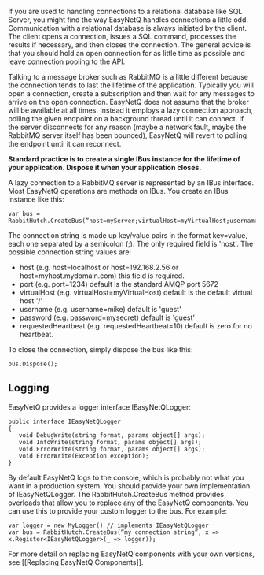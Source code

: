 If you are used to handling connections to a relational database like SQL Server, you might find the way EasyNetQ handles connections a little odd. Communication with a relational database is always initiated by the client. The client opens a connection, issues a SQL command, processes the results if necessary, and then closes the connection. The general advice is that you should hold an open connection for as little time as possible and leave connection pooling to the API. 

Talking to a message broker such as RabbitMQ is a little different because the connection tends to last the lifetime of the application. Typically you will open a connection, create a subscription and then wait for any messages to arrive on the open connection. EasyNetQ does not assume that the broker will be available at all times. Instead it employs a lazy connection approach, polling the given endpoint on a background thread until it can connect. If the server disconnects for any reason (maybe a network fault, maybe the RabbitMQ server itself has been bounced), EasyNetQ will revert to polling the endpoint until it can reconnect.

**Standard practice is to create a single IBus instance for the lifetime of your application. Dispose it when your application closes.**

A lazy connection to a RabbitMQ server is represented by an IBus interface. Most EasyNetQ operations are methods on IBus. You create an IBus instance like this:

    var bus = RabbitHutch.CreateBus(“host=myServer;virtualHost=myVirtualHost;username=mike;password=topsecret”);

The connection string is made up key/value pairs in the format key=value, each one separated by a semicolon (;). The only required field is 'host'. The possible connection string values are:

* host (e.g. host=localhost or host=192.168.2.56 or host=myhost.mydomain.com) this field is required.
* port (e.g. port=1234) default is the standard AMQP port 5672
* virtualHost (e.g. virtualHost=myVirtualHost) default is the default virtual host '/'
* username (e.g. username=mike) default is 'guest'
* password (e.g. password=mysecret) default is 'guest'
* requestedHeartbeat (e.g. requestedHeartbeat=10) default is zero for no heartbeat.

To close the connection, simply dispose the bus like this:

    bus.Dispose();

## Logging

EasyNetQ provides a logger interface IEasyNetQLogger:

    public interface IEasyNetQLogger
    {
       void DebugWrite(string format, params object[] args);
       void InfoWrite(string format, params object[] args);
       void ErrorWrite(string format, params object[] args);
       void ErrorWrite(Exception exception);
    }

By default EasyNetQ logs to the console, which is probably not what you want in a production system. You should provide your own implementation of IEasyNetQLogger. The RabbitHutch.CreateBus method provides overloads that allow you to replace any of the EasyNetQ components. You can use this to provide your custom logger to the bus. For example:

    var logger = new MyLogger() // implements IEasyNetQLogger
    var bus = RabbitHutch.CreateBus(“my connection string”, x => x.Register<IEasyNetQLogger>(_ => logger));

For more detail on replacing EasyNetQ components with your own versions, see [[Replacing EasyNetQ Components]].